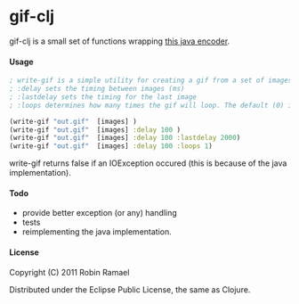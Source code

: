 # gif-clj

gif-clj is a small set of functions wrapping [this java encoder](http://www.java2s.com/Code/Java/2D-Graphics-GUI/AnimatedGifEncoder.htm).

#### Usage

```clojure
; write-gif is a simple utility for creating a gif from a set of images
; :delay sets the timing between images (ms)
; :lastdelay sets the timing for the last image
; :loops determines how many times the gif will loop. The default (0) is to loop forever

(write-gif "out.gif"  [images] )
(write-gif "out.gif"  [images] :delay 100 )
(write-gif "out.gif"  [images] :delay 100 :lastdelay 2000)
(write-gif "out.gif"  [images] :delay 100 :loops 1)

```

write-gif returns false if an IOException occured (this is because of the java implementation).


#### Todo

 * provide better exception (or any) handling
 * tests
 * reimplementing the java implementation.


#### License

Copyright (C) 2011 Robin Ramael

Distributed under the Eclipse Public License, the same as Clojure.

